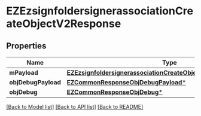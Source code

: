 # EZEzsignfoldersignerassociationCreateObjectV2Response

## Properties
Name | Type | Description | Notes
------------ | ------------- | ------------- | -------------
**mPayload** | [**EZEzsignfoldersignerassociationCreateObjectV2ResponseMPayload***](EZEzsignfoldersignerassociationCreateObjectV2ResponseMPayload.md) |  | 
**objDebugPayload** | [**EZCommonResponseObjDebugPayload***](EZCommonResponseObjDebugPayload.md) |  | [optional] 
**objDebug** | [**EZCommonResponseObjDebug***](EZCommonResponseObjDebug.md) |  | [optional] 

[[Back to Model list]](../README.md#documentation-for-models) [[Back to API list]](../README.md#documentation-for-api-endpoints) [[Back to README]](../README.md)


